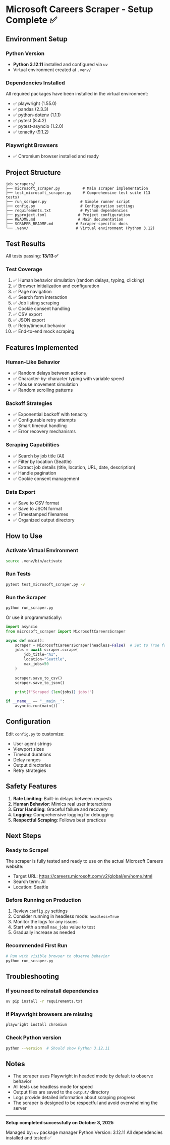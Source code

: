 # Microsoft Careers Scraper - Setup Complete ✅

## Environment Setup

### Python Version
- **Python 3.12.11** installed and configured via `uv`
- Virtual environment created at `.venv/`

### Dependencies Installed
All required packages have been installed in the virtual environment:
- ✅ playwright (1.55.0)
- ✅ pandas (2.3.3)
- ✅ python-dotenv (1.1.1)
- ✅ pytest (8.4.2)
- ✅ pytest-asyncio (1.2.0)
- ✅ tenacity (9.1.2)

### Playwright Browsers
- ✅ Chromium browser installed and ready

## Project Structure

```
job_scrapers/
├── microsoft_scraper.py          # Main scraper implementation
├── test_microsoft_scraper.py     # Comprehensive test suite (13 tests)
├── run_scraper.py               # Simple runner script
├── config.py                    # Configuration settings
├── requirements.txt             # Python dependencies
├── pyproject.toml              # Project configuration
├── README.md                   # Main documentation
├── SCRAPER_README.md          # Scraper-specific docs
└── .venv/                     # Virtual environment (Python 3.12)
```

## Test Results

All tests passing: **13/13 ✅**

### Test Coverage
1. ✅ Human behavior simulation (random delays, typing, clicking)
2. ✅ Browser initialization and configuration
3. ✅ Page navigation
4. ✅ Search form interaction
5. ✅ Job listing scraping
6. ✅ Cookie consent handling
7. ✅ CSV export
8. ✅ JSON export
9. ✅ Retry/timeout behavior
10. ✅ End-to-end mock scraping

## Features Implemented

### Human-Like Behavior
- ✅ Random delays between actions
- ✅ Character-by-character typing with variable speed
- ✅ Mouse movement simulation
- ✅ Random scrolling patterns

### Backoff Strategies
- ✅ Exponential backoff with tenacity
- ✅ Configurable retry attempts
- ✅ Smart timeout handling
- ✅ Error recovery mechanisms

### Scraping Capabilities
- ✅ Search by job title (AI)
- ✅ Filter by location (Seattle)
- ✅ Extract job details (title, location, URL, date, description)
- ✅ Handle pagination
- ✅ Cookie consent management

### Data Export
- ✅ Save to CSV format
- ✅ Save to JSON format
- ✅ Timestamped filenames
- ✅ Organized output directory

## How to Use

### Activate Virtual Environment
```bash
source .venv/bin/activate
```

### Run Tests
```bash
pytest test_microsoft_scraper.py -v
```

### Run the Scraper
```bash
python run_scraper.py
```

Or use it programmatically:
```python
import asyncio
from microsoft_scraper import MicrosoftCareersScraper

async def main():
    scraper = MicrosoftCareersScraper(headless=False)  # Set to True for headless
    jobs = await scraper.scrape(
        job_title="AI",
        location="Seattle",
        max_jobs=50
    )
    
    scraper.save_to_csv()
    scraper.save_to_json()
    
    print(f"Scraped {len(jobs)} jobs!")

if __name__ == "__main__":
    asyncio.run(main())
```

## Configuration

Edit `config.py` to customize:
- User agent strings
- Viewport sizes
- Timeout durations
- Delay ranges
- Output directories
- Retry strategies

## Safety Features

1. **Rate Limiting**: Built-in delays between requests
2. **Human Behavior**: Mimics real user interactions
3. **Error Handling**: Graceful failure and recovery
4. **Logging**: Comprehensive logging for debugging
5. **Respectful Scraping**: Follows best practices

## Next Steps

### Ready to Scrape!
The scraper is fully tested and ready to use on the actual Microsoft Careers website:
- Target URL: https://careers.microsoft.com/v2/global/en/home.html
- Search term: AI
- Location: Seattle

### Before Running on Production
1. Review `config.py` settings
2. Consider running in headless mode: `headless=True`
3. Monitor the logs for any issues
4. Start with a small `max_jobs` value to test
5. Gradually increase as needed

### Recommended First Run
```bash
# Run with visible browser to observe behavior
python run_scraper.py
```

## Troubleshooting

### If you need to reinstall dependencies
```bash
uv pip install -r requirements.txt
```

### If Playwright browsers are missing
```bash
playwright install chromium
```

### Check Python version
```bash
python --version  # Should show Python 3.12.11
```

## Notes

- The scraper uses Playwright in headed mode by default to observe behavior
- All tests use headless mode for speed
- Output files are saved to the `output/` directory
- Logs provide detailed information about scraping progress
- The scraper is designed to be respectful and avoid overwhelming the server

---

**Setup completed successfully on October 3, 2025**

Managed by: `uv` package manager
Python Version: 3.12.11
All dependencies installed and tested ✅
